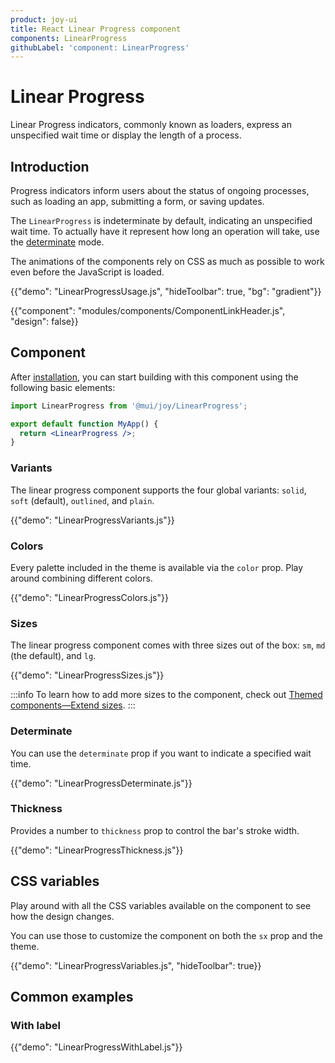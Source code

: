 ```yaml
---
product: joy-ui
title: React Linear Progress component
components: LinearProgress
githubLabel: 'component: LinearProgress'
---
```


# Linear Progress

<p class="description">Linear Progress indicators, commonly known as loaders, express an unspecified wait time or display the length of a process.</p>

## Introduction

Progress indicators inform users about the status of ongoing processes, such as loading an app, submitting a form, or saving updates.

The `LinearProgress` is indeterminate by default, indicating an unspecified wait time.
To actually have it represent how long an operation will take, use the [determinate](#determinate) mode.

The animations of the components rely on CSS as much as possible to work even before the JavaScript is loaded.

{{"demo": "LinearProgressUsage.js", "hideToolbar": true, "bg": "gradient"}}

{{"component": "modules/components/ComponentLinkHeader.js", "design": false}}

## Component

After [installation](/joy-ui/getting-started/installation/), you can start building with this component using the following basic elements:

```jsx
import LinearProgress from '@mui/joy/LinearProgress';

export default function MyApp() {
  return <LinearProgress />;
}
```

### Variants

The linear progress component supports the four global variants: `solid`, `soft` (default), `outlined`, and `plain`.

{{"demo": "LinearProgressVariants.js"}}

### Colors

Every palette included in the theme is available via the `color` prop.
Play around combining different colors.

{{"demo": "LinearProgressColors.js"}}

### Sizes

The linear progress component comes with three sizes out of the box: `sm`, `md` (the default), and `lg`.

{{"demo": "LinearProgressSizes.js"}}

:::info
To learn how to add more sizes to the component, check out [Themed components—Extend sizes](/joy-ui/customization/themed-components/#extend-sizes).
:::

### Determinate

You can use the `determinate` prop if you want to indicate a specified wait time.

{{"demo": "LinearProgressDeterminate.js"}}

### Thickness

Provides a number to `thickness` prop to control the bar's stroke width.

{{"demo": "LinearProgressThickness.js"}}

## CSS variables

Play around with all the CSS variables available on the component to see how the design changes.

You can use those to customize the component on both the `sx` prop and the theme.

{{"demo": "LinearProgressVariables.js", "hideToolbar": true}}

## Common examples

### With label

{{"demo": "LinearProgressWithLabel.js"}}
